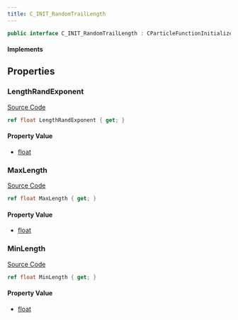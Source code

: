 ```yaml
---
title: C_INIT_RandomTrailLength
---
```


```csharp
public interface C_INIT_RandomTrailLength : CParticleFunctionInitializer, CParticleFunction, ISchemaClass<CParticleFunction>, ISchemaClass<CParticleFunctionInitializer>, ISchemaClass<C_INIT_RandomTrailLength>, ISchemaField, ISchemaClass, INativeHandle
```

#### Implements

## Properties

### LengthRandExponent

[Source Code](https://github.com/swiftly-solution/swiftlys2/blob/main/managed/src/SwiftlyS2.Generated/Schemas/Interfaces/C_INIT_RandomTrailLength.cs#L21)

```csharp
ref float LengthRandExponent { get; }
```

#### Property Value

- [float](https://learn.microsoft.com/dotnet/api/system.single)

### MaxLength

[Source Code](https://github.com/swiftly-solution/swiftlys2/blob/main/managed/src/SwiftlyS2.Generated/Schemas/Interfaces/C_INIT_RandomTrailLength.cs#L19)

```csharp
ref float MaxLength { get; }
```

#### Property Value

- [float](https://learn.microsoft.com/dotnet/api/system.single)

### MinLength

[Source Code](https://github.com/swiftly-solution/swiftlys2/blob/main/managed/src/SwiftlyS2.Generated/Schemas/Interfaces/C_INIT_RandomTrailLength.cs#L17)

```csharp
ref float MinLength { get; }
```

#### Property Value

- [float](https://learn.microsoft.com/dotnet/api/system.single)

